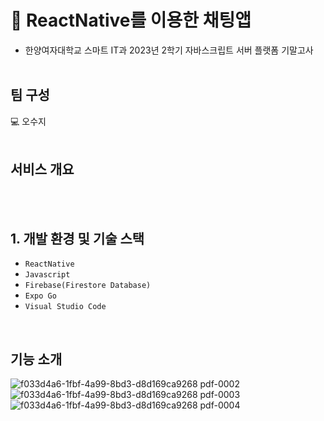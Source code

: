 # 📱 ReactNative를 이용한 채팅앱
* 한양여자대학교 스마트 IT과 2023년 2학기 자바스크립트 서버 플랫폼 기말고사<br><br>

## 팀 구성
💻 오수지<br><br>

## 서비스 개요
<br><br>

## 1. 개발 환경 및 기술 스택
- `ReactNative`
- `Javascript`
- `Firebase(Firestore Database)`
- `Expo Go`
- `Visual Studio Code`
<br>

## 기능 소개
![f033d4a6-1fbf-4a99-8bd3-d8d169ca9268 pdf-0002](https://github.com/oh2976/ChatApp_ReactNative/assets/92541623/aa82862f-dca9-48c0-93e0-1030659f7ddd)
![f033d4a6-1fbf-4a99-8bd3-d8d169ca9268 pdf-0003](https://github.com/oh2976/ChatApp_ReactNative/assets/92541623/8e139f57-a08c-4065-8405-1272241782f9)
![f033d4a6-1fbf-4a99-8bd3-d8d169ca9268 pdf-0004](https://github.com/oh2976/ChatApp_ReactNative/assets/92541623/ab058308-8436-4c48-98e4-442983b91071)


